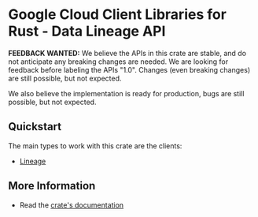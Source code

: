 # Google Cloud Client Libraries for Rust - Data Lineage API

<!-- Code generated by sidekick. DO NOT EDIT. -->

**FEEDBACK WANTED:** We believe the APIs in this crate are stable, and
do not anticipate any breaking changes are needed. We are looking for
feedback before labeling the APIs "1.0". Changes (even breaking changes)
are still possible, but not expected.

We also believe the implementation is ready for production, bugs are
still possible, but not expected.

## Quickstart

The main types to work with this crate are the clients:

- [Lineage]

## More Information

- Read the [crate's documentation](https://docs.rs/google-cloud-datacatalog-lineage-v1/latest/google-cloud-datacatalog-lineage-v1)

[Lineage]: https://docs.rs/google-cloud-datacatalog-lineage-v1/latest/google_cloud_datacatalog_lineage_v1/client/struct.Lineage.html

